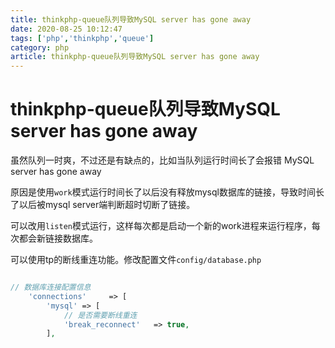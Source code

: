 ```yaml
---
title: thinkphp-queue队列导致MySQL server has gone away
date: 2020-08-25 10:12:47
tags: ['php','thinkphp','queue']
category: php
article: thinkphp-queue队列导致MySQL server has gone away
---
```


# thinkphp-queue队列导致MySQL server has gone away

虽然队列一时爽，不过还是有缺点的，比如当队列运行时间长了会报错 MySQL server has gone away

原因是使用`work`模式运行时间长了以后没有释放mysql数据库的链接，导致时间长了以后被mysql server端判断超时切断了链接。

可以改用`listen`模式运行，这样每次都是启动一个新的work进程来运行程序，每次都会新链接数据库。

可以使用tp的断线重连功能。修改配置文件`config/database.php`

```php

// 数据库连接配置信息
    'connections'     => [
        'mysql' => [
            // 是否需要断线重连
            'break_reconnect'   => true,
        ],
```
